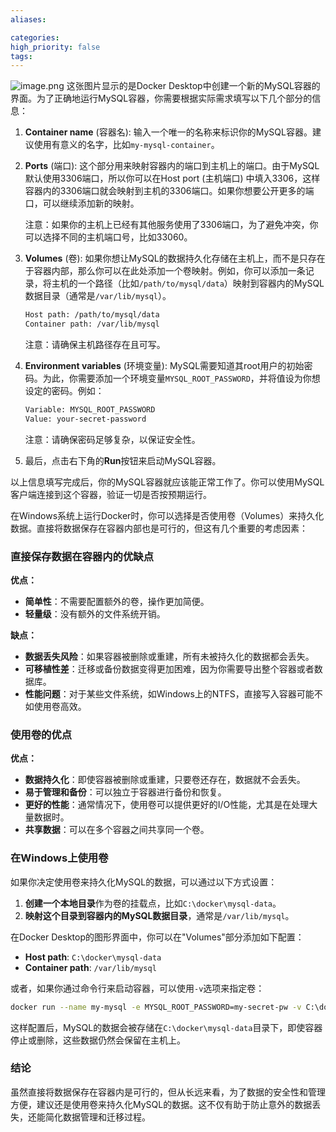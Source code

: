 ```yaml
---
aliases: 

categories: 
high_priority: false
tags:
---
```

![image.png](https://cdn.jsdelivr.net/gh/duanbiao2000/BlogGallery@main/picture/20240920102749.png)
这张图片显示的是Docker Desktop中创建一个新的MySQL容器的界面。为了正确地运行MySQL容器，你需要根据实际需求填写以下几个部分的信息：

1. **Container name** (容器名): 输入一个唯一的名称来标识你的MySQL容器。建议使用有意义的名字，比如`my-mysql-container`。

2. **Ports** (端口): 这个部分用来映射容器内的端口到主机上的端口。由于MySQL默认使用3306端口，所以你可以在Host port (主机端口) 中填入3306，这样容器内的3306端口就会映射到主机的3306端口。如果你想要公开更多的端口，可以继续添加新的映射。

   注意：如果你的主机上已经有其他服务使用了3306端口，为了避免冲突，你可以选择不同的主机端口号，比如33060。

3. **Volumes** (卷): 如果你想让MySQL的数据持久化存储在主机上，而不是只存在于容器内部，那么你可以在此处添加一个卷映射。例如，你可以添加一条记录，将主机的一个路径（比如`/path/to/mysql/data`）映射到容器内的MySQL数据目录（通常是`/var/lib/mysql`）。

   ```bash
   Host path: /path/to/mysql/data
   Container path: /var/lib/mysql
   ```

   注意：请确保主机路径存在且可写。

4. **Environment variables** (环境变量): MySQL需要知道其root用户的初始密码。为此，你需要添加一个环境变量`MYSQL_ROOT_PASSWORD`，并将值设为你想设定的密码。例如：

   ```bash
   Variable: MYSQL_ROOT_PASSWORD
   Value: your-secret-password
   ```

   注意：请确保密码足够复杂，以保证安全性。

5. 最后，点击右下角的**Run**按钮来启动MySQL容器。

以上信息填写完成后，你的MySQL容器就应该能正常工作了。你可以使用MySQL客户端连接到这个容器，验证一切是否按预期运行。

在Windows系统上运行Docker时，你可以选择是否使用卷（Volumes）来持久化数据。直接将数据保存在容器内部也是可行的，但这有几个重要的考虑因素：

### 直接保存数据在容器内的优缺点

**优点：**
- **简单性**：不需要配置额外的卷，操作更加简便。
- **轻量级**：没有额外的文件系统开销。

**缺点：**
- **数据丢失风险**：如果容器被删除或重建，所有未被持久化的数据都会丢失。
- **可移植性差**：迁移或备份数据变得更加困难，因为你需要导出整个容器或者数据库。
- **性能问题**：对于某些文件系统，如Windows上的NTFS，直接写入容器可能不如使用卷高效。

### 使用卷的优点

**优点：**
- **数据持久化**：即使容器被删除或重建，只要卷还存在，数据就不会丢失。
- **易于管理和备份**：可以独立于容器进行备份和恢复。
- **更好的性能**：通常情况下，使用卷可以提供更好的I/O性能，尤其是在处理大量数据时。
- **共享数据**：可以在多个容器之间共享同一个卷。

### 在Windows上使用卷

如果你决定使用卷来持久化MySQL的数据，可以通过以下方式设置：

1. **创建一个本地目录**作为卷的挂载点，比如`C:\docker\mysql-data`。
2. **映射这个目录到容器内的MySQL数据目录**，通常是`/var/lib/mysql`。

在Docker Desktop的图形界面中，你可以在"Volumes"部分添加如下配置：
- **Host path**: `C:\docker\mysql-data`
- **Container path**: `/var/lib/mysql`

或者，如果你通过命令行来启动容器，可以使用`-v`选项来指定卷：

```bash
docker run --name my-mysql -e MYSQL_ROOT_PASSWORD=my-secret-pw -v C:\docker\mysql-data:/var/lib/mysql -d mysql:latest
```

这样配置后，MySQL的数据会被存储在`C:\docker\mysql-data`目录下，即使容器停止或删除，这些数据仍然会保留在主机上。

### 结论

虽然直接将数据保存在容器内是可行的，但从长远来看，为了数据的安全性和管理方便，建议还是使用卷来持久化MySQL的数据。这不仅有助于防止意外的数据丢失，还能简化数据管理和迁移过程。